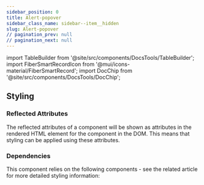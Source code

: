 ```yaml
---
sidebar_position: 0
title: Alert-popover
sidebar_class_name: sidebar--item__hidden
slug: Alert-popover
// pagination_prev: null
// pagination_next: null
---
```


import TableBuilder from '@site/src/components/DocsTools/TableBuilder';
import FiberSmartRecordIcon from '@mui/icons-material/FiberSmartRecord';
import DocChip from '@site/src/components/DocsTools/DocChip';

<DocChip tooltipText="This component will render with a shadow DOM, an API built into the browser that facilitates encapsulation." label="Shadow" target="_blank" clickable={false} iconName='shadow' />

<DocChip tooltipText="The name of the web component that will render in the DOM." label="bbj-alert-popover" clickable={false} iconName='code'/>

## Styling





### Reflected Attributes

  The reflected attributes of a component will be shown as attributes in the rendered HTML element for the component in the DOM. This means that styling can be applied using these attributes.
  
  <TableBuilder tag='bbj-alert-popover' table="reflects"/>

### Dependencies

  This component relies on the following components - see the related article for more detailed styling information:
  
  <TableBuilder tag='bbj-alert-popover' table="dependencies"/>
